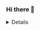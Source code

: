 ### Hi there 👋

<details>
  <img align="left" src="https://github-readme-stats.louis-manabat.vercel.app/api?username=louis-manabat>
</details>
<details>
  <img align="right" src="https://github-readme-stats.louis-manabat.vercel.app/api/top-langs/?username=louis-manabat&layout=compact" />
</details>

<!--
**louis-manabat/louis-manabat** is a ✨ _special_ ✨ repository because its `README.md` (this file) appears on your GitHub profile.

Here are some ideas to get you started:

- 🔭 I’m currently working on ...
- 🌱 I’m currently learning ...
- 👯 I’m looking to collaborate on ...
- 🤔 I’m looking for help with ...
- 💬 Ask me about ...
- 📫 How to reach me: ...
- 😄 Pronouns: ...
- ⚡ Fun fact: ...
-->
